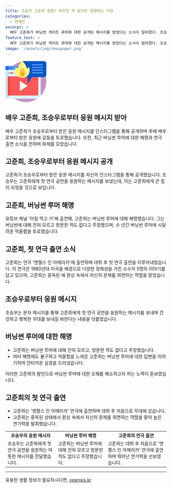 ```yaml
---
title: 조승우 고준희 응원! 마주친 적 없지만 응원하는 이유
categories:
  - 연예인
excerpt: >
  배우 고준희가 버닝썬 게이트 루머에 대한 공개된 메시지를 받았다는 소식이 알려졌다. 조승우로부터 받은 응원의 메시지를 인스타그램에 공개한 고준희는 이에 감동을 토했다. 둘의 직접적인 친분은 없었지만, 조승우의 따뜻한 응원은 고준희에게 큰 힘이 될 것으로 보인다. 이에 고준희는 유튜브 채널을 통해 버닝썬 루머에 대한 해명과 억울함을 토로하기도 했다. 현재는 연극 엔젤스 인 아메리카에 출연 중이며, 그의 노고에 대한 응원과 관심이 필요해 보인다.
feature_text: >
  배우 고준희가 버닝썬 게이트 루머에 대한 공개된 메시지를 받았다는 소식이 알려졌다. 조승우로부터 받은 응원의 메시지를 인스타그램에 공개한 고준희는 이에 감동을 토했다. 둘의 직접적인 친분은 없었지만, 조승우의 따뜻한 응원은 고준희에게 큰 힘이 될 것으로 보인다. 이에 고준희는 유튜브 채널을 통해 버닝썬 루머에 대한 해명과 억울함을 토로하기도 했다. 현재는 연극 엔젤스 인 아메리카에 출연 중이며, 그의 노고에 대한 응원과 관심이 필요해 보인다.
image: '/assets/img/newspaper.png'
---
```


<p><img src="/assets/img/news.png" alt="rentncar 속보" /></p>

<h2>배우 고준희, 조승우로부터 응원 메시지 받아</h2>

<p data-ke-size="size16">배우 고준희가 조승우로부터 받은 응원 메시지를 인스타그램을 통해 공개하며 후배 배우로부터 받은 응원에 감동을 토로했습니다. 또한, 최근 버닝썬 루머에 대한 해명과 연극 출연 소식을 전하며 화제를 모았습니다.</p>

<h2>고준희, 조승우로부터 응원 메시지 공개</h2>

<p data-ke-size="size16">고준희가 조승우로부터 받은 응원 메시지를 자신의 인스타그램을 통해 공개했습니다. 조승우는 고준희에게 첫 연극 공연을 응원하는 메시지를 보냈는데, 이는 고준희에게 큰 힘이 되었을 것으로 보입니다.</p>

<h2>고준희, 버닝썬 루머 해명</h2>

<p data-ke-size="size16">유튜브 채널 '아침 먹고 가'에 출연해, 고준희는 버닝썬 루머에 대해 해명했습니다. 그는 버닝썬에 대해 전혀 모르고 방문한 적도 없다고 주장했으며, 수 년간 버닝썬 루머에 시달려온 억울함을 토로했습니다.</p>

<h2>고준희, 첫 연극 출연 소식</h2>

<p data-ke-size="size16">고준희는 연극 '엔젤스 인 아메리카'에 출연하며 데뷔 후 첫 연극 출연을 이루어내었습니다. 이 연극은 1980년대 미국을 배경으로 다양한 정체성을 가진 소수자 5명의 이야기를 담고 있으며, 고준희는 중독된 채 환상 속에서 자신의 문제를 외면하는 역할을 맡았습니다.</p>

<h2>조승우로부터 응원 메시지</h2>

<p data-ke-size="size16">조승우는 문자 메시지를 통해 고준희에게 첫 연극 공연을 응원하는 메시지를 보내며 건강하고 행복한 무대를 보내길 바란다는 내용을 덧붙였습니다.</p>

<h2>버닝썬 루머에 대한 해명</h2>

<ul>
    <li>고준희는 버닝썬 루머에 대해 전혀 모르고, 방문한 적도 없다고 주장했습니다.</li>
    <li>여러 해명에도 불구하고 억울함을 느껴온 고준희는 버닝썬 루머에 대한 답변을 이야기하며 안타까운 심경을 드러냈습니다.</li>
</ul>

<p data-ke-size="size16">이러한 고준희의 발언으로 버닝썬 루머에 대한 오해를 해소하고자 하는 노력이 돋보였습니다.</p>

<h2>고준희의 첫 연극 출연</h2>

<ul>
    <li>고준희는 '엔젤스 인 아메리카' 연극에 출연하며 데뷔 후 처음으로 무대에 섰습니다.</li>
    <li>고준희는 중독된 상태에서 환상 속에서 자신의 문제를 외면하는 역할을 맡아 높은 연기력을 발휘했습니다.</li>
</ul>

<table>
    <tr>
        <td style="text-align: center; height: 17px;"><b>조승우의 응원 메시지</b></td>
        <td style="text-align: center; height: 17px;"><b>버닝썬 루머 해명</b></td>
        <td style="text-align: center; height: 17px;"><b>고준희의 연극 출연</b></td>
    </tr>
    <tr>
        <td>조승우는 고준희에게 첫 연극 공연을 응원하는 따뜻한 메시지를 전달했습니다.</td>
        <td>고준희는 버닝썬 루머에 대해 전혀 모르고 방문한 적도 없다고 주장했습니다.</td>
        <td>고준희는 데뷔 후 처음으로 '엔젤스 인 아메리카' 연극에 출연하며 뛰어난 연기력을 선보였습니다.</td>
    </tr>
</table>

<p><hr></p>
유용한 생활 정보가 필요하시다면, <a href="https://opensis.kr" rel="dofollow">opensis.kr</a>


